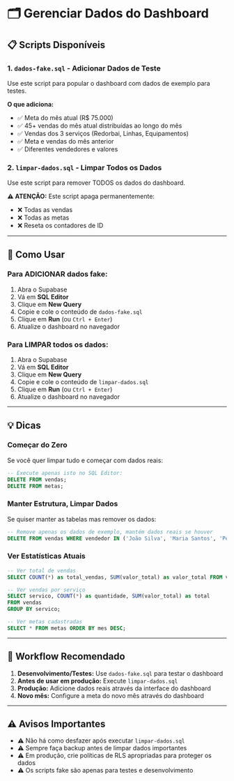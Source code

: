 # 🗂️ Gerenciar Dados do Dashboard

## 📋 Scripts Disponíveis

### 1. `dados-fake.sql` - Adicionar Dados de Teste
Use este script para popular o dashboard com dados de exemplo para testes.

**O que adiciona:**
- ✅ Meta do mês atual (R$ 75.000)
- ✅ 45+ vendas do mês atual distribuídas ao longo do mês
- ✅ Vendas dos 3 serviços (Redorbai, Linhas, Equipamentos)
- ✅ Meta e vendas do mês anterior
- ✅ Diferentes vendedores e valores

### 2. `limpar-dados.sql` - Limpar Todos os Dados
Use este script para remover TODOS os dados do dashboard.

**⚠️ ATENÇÃO:** Este script apaga permanentemente:
- ❌ Todas as vendas
- ❌ Todas as metas
- ❌ Reseta os contadores de ID

---

## 🚀 Como Usar

### Para ADICIONAR dados fake:

1. Abra o Supabase
2. Vá em **SQL Editor**
3. Clique em **New Query**
4. Copie e cole o conteúdo de `dados-fake.sql`
5. Clique em **Run** (ou `Ctrl + Enter`)
6. Atualize o dashboard no navegador

### Para LIMPAR todos os dados:

1. Abra o Supabase
2. Vá em **SQL Editor**
3. Clique em **New Query**
4. Copie e cole o conteúdo de `limpar-dados.sql`
5. Clique em **Run** (ou `Ctrl + Enter`)
6. Atualize o dashboard no navegador

---

## 💡 Dicas

### Começar do Zero
Se você quer limpar tudo e começar com dados reais:
```sql
-- Execute apenas isto no SQL Editor:
DELETE FROM vendas;
DELETE FROM metas;
```

### Manter Estrutura, Limpar Dados
Se quiser manter as tabelas mas remover os dados:
```sql
-- Remove apenas os dados de exemplo, mantém dados reais se houver
DELETE FROM vendas WHERE vendedor IN ('João Silva', 'Maria Santos', 'Pedro Costa', 'Ana Paula', 'Carlos Mendes');
```

### Ver Estatísticas Atuais
```sql
-- Ver total de vendas
SELECT COUNT(*) as total_vendas, SUM(valor_total) as valor_total FROM vendas;

-- Ver vendas por serviço
SELECT servico, COUNT(*) as quantidade, SUM(valor_total) as total 
FROM vendas 
GROUP BY servico;

-- Ver metas cadastradas
SELECT * FROM metas ORDER BY mes DESC;
```

---

## 🔄 Workflow Recomendado

1. **Desenvolvimento/Testes:** Use `dados-fake.sql` para testar o dashboard
2. **Antes de usar em produção:** Execute `limpar-dados.sql`
3. **Produção:** Adicione dados reais através da interface do dashboard
4. **Novo mês:** Configure a meta do novo mês através do dashboard

---

## ⚠️ Avisos Importantes

- ⚠️ Não há como desfazer após executar `limpar-dados.sql`
- ⚠️ Sempre faça backup antes de limpar dados importantes
- ⚠️ Em produção, crie políticas de RLS apropriadas para proteger os dados
- ⚠️ Os scripts fake são apenas para testes e desenvolvimento

